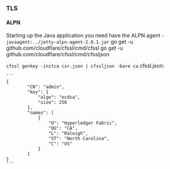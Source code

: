 ### TLS
#### ALPN
Starting up the Java application you need have the ALPN agent `-javaagent:../jetty-alpn-agent-2.0.1.jar`
 go get -u github.com/cloudflare/cfssl/cmd/cfssl
 go get -u github.com/cloudflare/cfssl/cmd/cfssljson
 
 `cfssl genkey -initca csr.json | cfssljson -bare ca`
 cfssl.json:
     
    
    ```
    {
            "CN": "admin",
            "key": {
                "algo": "ecdsa",
                "size": 256
            },
            "names": [
                {
                    "O": "Hyperledger Fabric",
                    "OU": "CA",
                    "L": "Raleigh",
                    "ST": "North Carolina",
                    "C": "US"
                }
            ]
    }
    ```